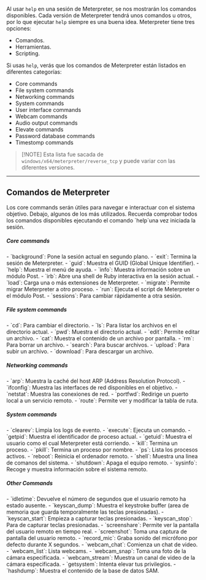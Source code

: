 Al usar `help` en una sesión de Meterpreter, se nos mostrarán los comandos disponibles. Cada versión de Meterpreter tendrá unos comandos u otros, por lo que ejecutar `help` siempre es una buena idea. Meterpreter tiene tres opciones:

- Comandos.
- Herramientas.
- Scripting.

Si usas `help`, verás que los comandos de Meterpreter están listados en diferentes categorías:

- Core commands
- File system commands
- Networking commands
- System commands
- User interface commands
- Webcam commands
- Audio output commands
- Elevate commands
- Password database commands
- Timestomp commands

>[!NOTE] Esta lista fue sacada de `windows/x64/meterpreter/reverse_tcp` y puede variar con las diferentes versiones.

----------------------
<h2>Comandos de Meterpreter</h2>
Los core commands serán útiles para navegar e interactuar con el sistema objetivo. Debajo, algunos de los más utilizados. Recuerda comprobar todos los comandos disponibles ejecutando el comando `help`una vez iniciada la sesión.

<h5>Core commands</h5>
- `background`: Pone la sesión actual en segundo plano.
- `exit`: Termina la sesión de Meterpreter.
- `guid`: Muestra el GUID (Global Unique Identifier).
- `help`: Muestra el menú de ayuda.
- `info`: Muestra información sobre un módulo Post.
- `irb`: Abre una shell de Ruby interactiva en la sesión actual.
- `load`: Carga una o más extensiones de Meterpreter.
- `migrate`: Permite migrar Meterpreter a otro proceso.
- `run`: Ejecuta el script de Meterpreter o el módulo Post.
- `sessions`: Para cambiar rápidamente a otra sesión.

<h5>File system commands</h5>
- `cd`: Para cambiar el directorio.
- `ls`: Para listar los archivos en el directorio actual.
- `pwd`: Muestra el directorio actual.
- `edit`: Permite editar un archivo.
- `cat`: Muestra el contenido de un archivo por pantalla.
- `rm`: Para borrar un archivo.
- `search`: Para buscar archivos.
- `upload`: Para subir un archivo.
- `download`: Para descargar un archivo.

<h5>Networking commands</h5>
- `arp`: Muestra la caché del host ARP (Address Resolution Protocol).
- `ifconfig`: Muestra las interfaces de red disponibles en el objetivo.
- `netstat`: Muestra las conexiones de red.
- `portfwd`: Redirige un puerto local a un servicio remoto.
- `route`: Permite ver y modificar la tabla de ruta.

<h5>System commands</h5>
- `clearev`: Limpia los logs de evento.
- `execute`: Ejecuta un comando.
- `getpid`: Muestra el identificador de proceso actual.
- `getuid`: Muestra el usuario como el cual Meterpreter está corriendo.
- `kill`: Termina un proceso.
- `pkill`: Termina un proceso por nombre.
- `ps`: Lista los procesos activos.
- `reboot`: Reinicia el ordenador remoto.
- `shell`: Muestra una linea de comanos del sistema.
- `shutdown`: Apaga el equipo remoto.
- `sysinfo`: Recoge y muestra información sobre el sistema remoto.

<h5>Other Commands</h5>
- `idletime`: Devuelve el número de segundos que el usuario remoto ha estado ausente.
- `keyscan_dump`: Muestra el keystroke buffer (area de memoria que guarda temporalmente las teclas presionadas).
- `keyscan_start`: Empieza a capturar teclas presionadas.
- `keyscan_stop`: Para de capturar teclas presionadas.
- `screenshare`: Permite ver la pantalla del usuario remoto en tiempo real.
- `screenshot`: Toma una captura de pantalla del usuario remoto.
- `record_mic`: Graba sonido del micrófono por defecto durante X segundos.
- `webcam_chat`: Comienza un chat de video.
- `webcam_list`: Lista webcams.
- `webcam_snap`: Toma una foto de la cámara especificada.
- `webcam_stream`: Muestra un canal de video de la cámara especificada.
- `getsystem`: Intenta elevar tus privilegios.
- `hashdump`: Muestra el contenido de la base de datos SAM.
